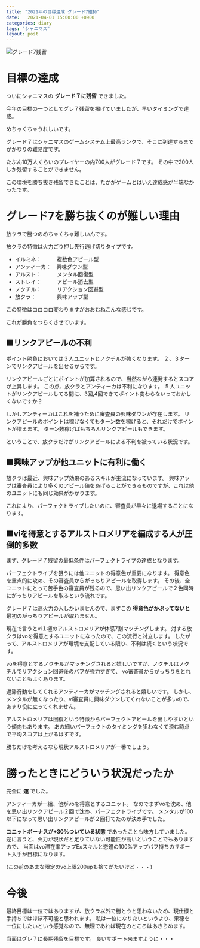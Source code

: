```yaml
---
title: "2021年の目標達成 グレード7維持"
date:   2021-04-01 15:00:00 +0900
categories: diary
tags: "シャニマス"
layout: post
---
```


![グレード7残留]({{site.baseurl}}/assets/img/posts/202104/grade7.jpg)

# 目標の達成

ついにシャニマスの **グレード７に残留** できました。

今年の目標の一つとしてグレ７残留を掲げていましたが、早いタイミングで達成。

めちゃくちゃうれしいです。

グレード７はシャニマスのゲームシステム上最高ランクで、そこに到達するまでがかなりの難易度です。

たぶん10万人くらいのプレイヤーの内700人がグレード７です。
その中で200人しか残留することができません。

この環境を勝ち抜き残留できたことは、たかがゲームとはいえ達成感が半端なかったです。

# グレード7を勝ち抜くのが難しい理由

放クラで勝つのめちゃくちゃ難しいんです。

放クラの特徴は火力ごり押し先行逃げ切りタイプです。

* イルミネ：　　　複数色アピール型
* アンティーカ：　興味ダウン型
* アルスト：　　　メンタル回復型
* ストレイ：　　　アピール消去型
* ノクチル：　　　リアクション回避型
* 放クラ：　　　　興味アップ型

この特徴はコロコロ変わりますがおおむねこんな感じです。

これが勝負をつらくさせています。

## ■リンクアピールの不利

ポイント勝負においては３人ユニットとノクチルが強くなります。
２、３ターンでリンクアピールを出せるからです。

リンクアピールごとにポイントが加算されるので、当然ながら連発するとスコアが上昇します。
この点、放クラとアンティーカは不利になります。
５人ユニットがリンクアピールしてる間に、3回,4回できてポイント変わらないっておかしくないですか？

しかしアンティーカはこれを補うために審査員の興味ダウンが存在します。
リンクアピールのポイントは稼げなくてもターン数を稼げると、それだけでポイントが増えます。
ターン数稼げばもちろんリンクアピールもできます。

ということで、放クラだけがリンクアピールによる不利を被っている状況です。

## ■興味アップが他ユニットに有利に働く

放クラは最近、興味アップ効果のあるスキルが主流になっています。
興味アップは審査員により多くのアピール値をあげることができるものですが、これは他のユニットにも同じ効果がかかります。

これにより、パーフェクトライブしたいのに、審査員が早々に退場することになります。

## ■viを得意とするアルストロメリアを編成する人が圧倒的多数

まず、グレード７残留の最低条件はパーフェクトライブの達成となります。

パーフェクトライブを狙うには他ユニットの得意色が重要になります。
得意色を重点的に攻め、その審査員からがっちりアピールを取得します。
その後、全ユニットにとって苦手色の審査員が残るので、思い出リンクアピールで２色同時にがっちりアピールを取るという流れです。

グレード７は高火力の人しかいませんので、まずこの **得意色がかぶってないと** 最初のがっちりアピールが取れません。

現在で言うとvi１極のアルストロメリアが体感7割マッチングします。
対する放クラはvoを得意とするユニットになったので、この流行と対立します。
したがって、アルストロメリアが環境を支配している限り、不利は続くという状況です。

voを得意とするノクチルがマッチングされると嬉しいですが、ノクチルはノクチルでリアクション回避後のバフが強力すぎて、
vo審査員からがっちりをとれないこともよくあります。

遅滞行動をしてくれるアンティーカがマッチングされると嬉しいです。
しかし、メンタルが無くなったり、vi審査員に興味ダウンしてくれないことが多いので、
あまり役に立ってくれません。

アルストロメリアは回復という特徴からパーフェクトアピールを出しやすいという傾向もあります。
あの細いパーフェクトのタイミングを狙わなくて済む時点で平均スコアは上がるはずです。

勝ちだけを考えるなら現状アルストロメリアが一番でしょう。

# 勝ったときにどういう状況だったか

完全に **運** でした。

アンティーカが一組、他がvoを得意とするユニット。
なのでまずvoを沈め、他を思い出リンクアピール２回で沈め、パーフェクトライブです。
メンタルが100以下になって思い出リンクアピールが２回打てたのが決め手でした。

**ユニットボーナスが+30%ついている状態** であったことも味方していました。
逆に言うと、火力が現状だと足りていない可能性が高いということでもありますので、
当面はvo滞在率アップExスキルと恋鐘の100%アップバフ持ちのサポート入手が目標になります。

(この前のあまな限定のvo上限200upも捨てがたいけど・・・)

# 今後

最終目標は一位ではありますが、放クラ以外で勝とうと思わないため、現仕様と手持ちではほぼ不可能と思われます。
私は一位になりたいというより、果穂を一位にしたいという感覚なので、無理であれば現在のところはあきらめます。

当面はグレ７に長期残留を目標です。
良いサポート来ますように・・・


